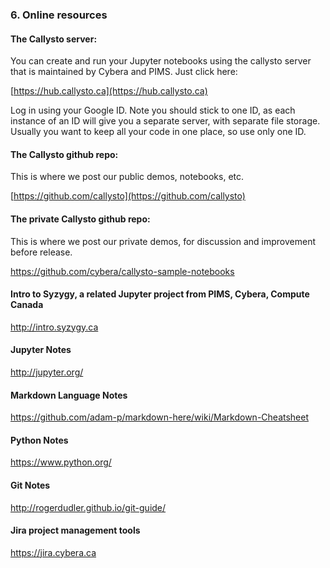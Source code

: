 ### 6. Online resources

#### The Callysto server:
You can create and run your Jupyter notebooks using the callysto server that is maintained by Cybera and PIMS. Just click here:

[https://hub.callysto.ca](https://hub.callysto.ca)

Log in using your Google ID. Note you should stick to one ID, as each instance of an ID will give you a separate server, with separate file storage. Usually you want to keep all your code in one place, so use only one ID.

#### The Callysto github repo:
This is where we post our public demos, notebooks, etc.

[https://github.com/callysto](https://github.com/callysto)


#### The private Callysto github repo:
This is where we post our private demos, for discussion and improvement before release.

<https://github.com/cybera/callysto-sample-notebooks>

#### Intro to Syzygy, a related Jupyter project from PIMS, Cybera, Compute Canada
<http://intro.syzygy.ca>

#### Jupyter Notes
<http://jupyter.org/>

#### Markdown Language Notes
<https://github.com/adam-p/markdown-here/wiki/Markdown-Cheatsheet>

#### Python Notes
<https://www.python.org/>

#### Git Notes
<http://rogerdudler.github.io/git-guide/>

#### Jira project management tools
<https://jira.cybera.ca>
